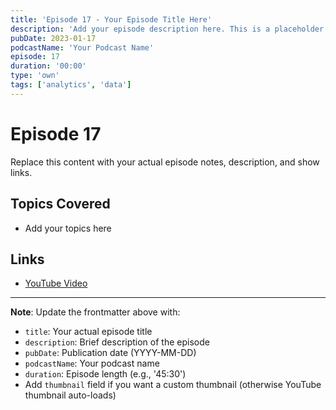 ```yaml
---
title: 'Episode 17 - Your Episode Title Here'
description: 'Add your episode description here. This is a placeholder for your podcast episode.'
pubDate: 2023-01-17
podcastName: 'Your Podcast Name'
episode: 17
duration: '00:00'
type: 'own'
tags: ['analytics', 'data']
---
```


# Episode 17

Replace this content with your actual episode notes, description, and show links.

## Topics Covered
- Add your topics here

## Links
- [YouTube Video](https://www.youtube.com/watch?v=REPLACE_WITH_YOUR_VIDEO_ID)

---

**Note**: Update the frontmatter above with:
- `title`: Your actual episode title
- `description`: Brief description of the episode
- `pubDate`: Publication date (YYYY-MM-DD)
- `podcastName`: Your podcast name
- `duration`: Episode length (e.g., '45:30')
- Add `thumbnail` field if you want a custom thumbnail (otherwise YouTube thumbnail auto-loads)
